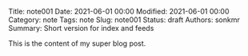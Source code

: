 Title: note001
Date: 2021-06-01 00:00
Modified: 2021-06-01 00:00
Category: note
Tags: note
Slug: note001
Status: draft
Authors: sonkmr
Summary: Short version for index and feeds

This is the content of my super blog post.
